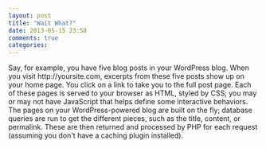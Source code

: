 ```yaml
---
layout: post
title: "Wait What?"
date: 2013-05-15 23:58
comments: true
categories: 
---
```

<p>Say, for example, you have five blog posts in your WordPress blog. When you visit http://yoursite.com, excerpts from these five posts show up on your home page. You click on a link to take you to the full post page. Each of these pages is served to your browser as HTML, styled by CSS; you may or may not have JavaScript that helps define some interactive behaviors.
The pages on your WordPress-powered blog are built on the fly; database queries are run to get the different pieces, such as the title, content, or permalink. These are then returned and processed by PHP for each request (assuming you don't have a caching plugin installed).</p>
